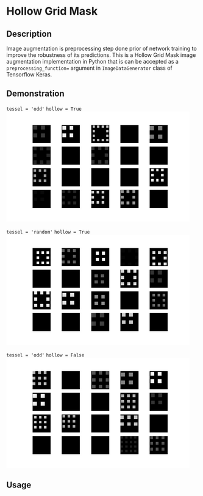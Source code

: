 # Hollow Grid Mask
## Description
Image augmentation is preprocessing step done prior of network training to improve the robustness of its predictions. This is a Hollow Grid Mask image augmentation implementation in Python that is can be accepted as a `preprocessing_function=` argument in `ImageDataGenerator` class of Tensorflow Keras.

## Demonstration
`tessel = 'odd'`
`hollow = True`
<img src=".\public\demo1_tesselodd_hollowTrue.jpg" width="480px">

`tessel = 'random'`
`hollow = True`
<img src=".\public\demo1_tesselrandom_hollowTrue.jpg" width="480px">

`tessel = 'odd'`
`hollow = False`
<img src=".\public\demo1_tesselodd_hollowFalse.jpg" width="480px">

## Usage
